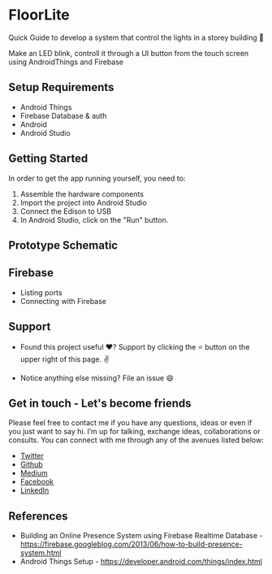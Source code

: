 # FloorLite

Quick Guide to develop a system that  control the lights in a storey building 🚨

Make an LED blink, controll it through a UI button from the touch screen using AndroidThings and  Firebase

Setup Requirements
----------------

- Android Things
- Firebase Database & auth
- Android
- Android Studio

Getting Started
----------------

In order to get the app running yourself, you need to:

1.  Assemble the hardware components
2.  Import the project into Android Studio
3.  Connect the Edison to USB
4.  In Android Studio, click on the "Run" button.

Prototype Schematic
-------------------


Firebase
--------

- Listing ports 
- Connecting with Firebase 

Support
--------

- Found this project useful ❤️? Support by clicking the ⭐️ button on the upper right of this page. ✌️

- Notice anything else missing? File an issue 😄

Get in touch - Let's become friends
-----------------------------------

Please feel free to contact me if you have any questions, ideas or even if you just want to say hi. I’m up for talking, exchange ideas, collaborations or consults. You can connect with me through any of the avenues listed below:
- [Twitter](https://twitter.com/Ngesa254)
- [Github](https://github.com/ngesa254)
- [Medium](https://medium.com/@ngesa254)
- [Facebook](https://web.facebook.com/marvinngesa)
- [LinkedIn](https://www.linkedin.com/in/engngesamarvin) 

References
----------

- Building an Online Presence System using Firebase Realtime Database - https://firebase.googleblog.com/2013/06/how-to-build-presence-system.html
- Android Things Setup - https://developer.android.com/things/index.html
